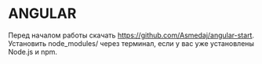 # ANGULAR
Перед началом работы скачать https://github.com/Asmedaj/angular-start.
Установить node_modules/ через терминал, если у вас уже установлены Node.js и npm.
